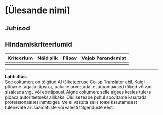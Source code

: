 <!--
CO_OP_TRANSLATOR_METADATA:
{
  "original_hash": "b5f62ec256c7e43e771f0d3b4e1a9130",
  "translation_date": "2025-10-11T11:48:16+00:00",
  "source_file": "lesson-template/assignment.md",
  "language_code": "et"
}
-->
# [Ülesande nimi]

## Juhised

## Hindamiskriteeriumid

| Kriteerium | Näidislik | Piisav | Vajab Parandamist |
| ---------- | --------- | ------ | ----------------- |
|            |           |        |                   |

---

**Lahtiütlus**:  
See dokument on tõlgitud AI tõlketeenuse [Co-op Translator](https://github.com/Azure/co-op-translator) abil. Kuigi püüame tagada täpsust, palume arvestada, et automaatsed tõlked võivad sisaldada vigu või ebatäpsusi. Algne dokument selle algses keeles tuleks pidada autoriteetseks allikaks. Olulise teabe puhul soovitame kasutada professionaalset inimtõlget. Me ei vastuta selle tõlke kasutamisest tulenevate arusaamatuste või valesti tõlgenduste eest.